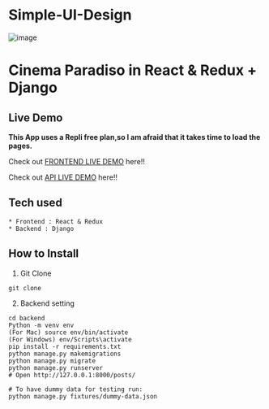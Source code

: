 # Simple-UI-Design
![image](https://user-images.githubusercontent.com/107241846/211283448-e74ca5be-6141-43b6-a565-bd3dfb04a52b.png)
# Cinema Paradiso in React & Redux + Django


## Live Demo

**This App uses a Repli free plan,so I am afraid that it takes time to load the pages.**

Check out [FRONTEND LIVE DEMO](/) here!!

Check out [API LIVE DEMO](/) here!!

## Tech used

```
* Frontend : React & Redux
* Backend : Django
```

## How to Install

1. Git Clone

```
git clone
```

2. Backend setting

```
cd backend
Python -m venv env
(For Mac) source env/bin/activate
(For Windows) env/Scripts\activate
pip install -r requirements.txt
python manage.py makemigrations
python manage.py migrate
python manage.py runserver
# Open http://127.0.0.1:8000/posts/

# To have dummy data for testing run:
python manage.py fixtures/dummy-data.json
```


